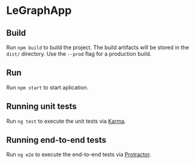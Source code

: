 # LeGraphApp

## Build

Run `npm build` to build the project. The build artifacts will be stored in the `dist/` directory. Use the `--prod` flag for a production build.

## Run

Run `npm start` to start aplication.

## Running unit tests

Run `ng test` to execute the unit tests via [Karma](https://karma-runner.github.io).

## Running end-to-end tests

Run `ng e2e` to execute the end-to-end tests via [Protractor](http://www.protractortest.org/).
